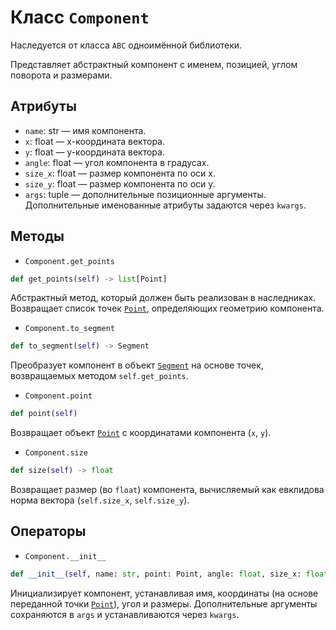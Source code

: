 # Класс `Component`

Наследуется от класса `ABC` одноимённой библиотеки.

Представляет абстрактный компонент с именем, позицией, углом поворота и размерами.

## Атрибуты

- `name`: str — имя компонента.
- `x`: float — x-координата вектора.
- `y`: float — y-координата вектора.
- `angle`: float — угол компонента в градусах.
- `size_x`: float — размер компонента по оси x.
- `size_y`: float — размер компонента по оси y.
- `args`: tuple  — дополнительные позиционные аргументы.
  Дополнительные именованные атрибуты задаются через `kwargs`.

## Методы

- `Component.get_points`

```Python
def get_points(self) -> list[Point]
```

Абстрактный метод, который должен быть реализован в наследниках.
Возвращает список точек [`Point`](Point.md), определяющих геометрию компонента.

- `Component.to_segment`

```Python
def to_segment(self) -> Segment
```
Преобразует компонент в объект [`Segment`](Segment.md) на основе точек, возвращаемых методом `self.get_points`.

- `Component.point`

```Python
def point(self)
```

Возвращает объект [`Point`](Point.md) с координатами компонента (`x`, `y`).

- `Component.size`

```Python
def size(self) -> float
```

Возвращает размер (во `float`) компонента, вычисляемый как евклидова норма вектора (`self.size_x`, `self.size_y`).

## Операторы

- `Component.__init__`

```Python
def __init__(self, name: str, point: Point, angle: float, size_x: float, size_y: float, *args, **kwargs):
```

Инициализирует компонент, устанавливая имя, координаты (на основе переданной точки [`Point`](Point.md)), угол и размеры. Дополнительные аргументы сохраняются в `args` и устанавливаются через `kwargs`.
